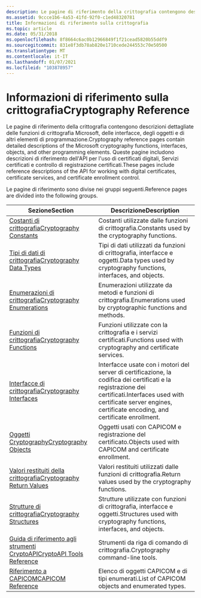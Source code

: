 ```yaml
---
description: Le pagine di riferimento della crittografia contengono descrizioni dettagliate delle funzioni di crittografia Microsoft, delle interfacce, degli oggetti e di altri elementi di programmazione.
ms.assetid: 9ccce1b6-4a53-41fd-92f0-c1ed48320781
title: Informazioni di riferimento sulla crittografia
ms.topic: article
ms.date: 05/31/2018
ms.openlocfilehash: 8f8664c6ac0b12966849f1f21cead5820b55ddf9
ms.sourcegitcommit: 831e8f3db78ab820e1710cede244553c70e50500
ms.translationtype: MT
ms.contentlocale: it-IT
ms.lasthandoff: 01/07/2021
ms.locfileid: "103878957"
---
```

# <a name="cryptography-reference"></a><span data-ttu-id="5a986-103">Informazioni di riferimento sulla crittografia</span><span class="sxs-lookup"><span data-stu-id="5a986-103">Cryptography Reference</span></span>

<span data-ttu-id="5a986-104">Le pagine di riferimento della crittografia contengono descrizioni dettagliate delle funzioni di crittografia Microsoft, delle interfacce, degli oggetti e di altri elementi di programmazione.</span><span class="sxs-lookup"><span data-stu-id="5a986-104">Cryptography reference pages contain detailed descriptions of the Microsoft cryptography functions, interfaces, objects, and other programming elements.</span></span> <span data-ttu-id="5a986-105">Queste pagine includono descrizioni di riferimento dell'API per l'uso di certificati digitali, Servizi certificati e controllo di registrazione certificati.</span><span class="sxs-lookup"><span data-stu-id="5a986-105">These pages include reference descriptions of the API for working with digital certificates, certificate services, and certificate enrollment control.</span></span>

<span data-ttu-id="5a986-106">Le pagine di riferimento sono divise nei gruppi seguenti.</span><span class="sxs-lookup"><span data-stu-id="5a986-106">Reference pages are divided into the following groups.</span></span> 

| <span data-ttu-id="5a986-107">Sezione</span><span class="sxs-lookup"><span data-stu-id="5a986-107">Section</span></span>                                                      | <span data-ttu-id="5a986-108">Descrizione</span><span class="sxs-lookup"><span data-stu-id="5a986-108">Description</span></span>                                                                                        |
|--------------------------------------------------------------|----------------------------------------------------------------------------------------------------|
| [<span data-ttu-id="5a986-109">Costanti di crittografia</span><span class="sxs-lookup"><span data-stu-id="5a986-109">Cryptography Constants</span></span>](cryptography-constants.md)         | <span data-ttu-id="5a986-110">Costanti utilizzate dalle funzioni di crittografia.</span><span class="sxs-lookup"><span data-stu-id="5a986-110">Constants used by the cryptography functions.</span></span>                                                      |
| [<span data-ttu-id="5a986-111">Tipi di dati di crittografia</span><span class="sxs-lookup"><span data-stu-id="5a986-111">Cryptography Data Types</span></span>](cryptography-data-types.md)       | <span data-ttu-id="5a986-112">Tipi di dati utilizzati da funzioni di crittografia, interfacce e oggetti.</span><span class="sxs-lookup"><span data-stu-id="5a986-112">Data types used by cryptography functions, interfaces, and objects.</span></span>                                |
| [<span data-ttu-id="5a986-113">Enumerazioni di crittografia</span><span class="sxs-lookup"><span data-stu-id="5a986-113">Cryptography Enumerations</span></span>](cryptography-enumerations.md)   | <span data-ttu-id="5a986-114">Enumerazioni utilizzate da metodi e funzioni di crittografia.</span><span class="sxs-lookup"><span data-stu-id="5a986-114">Enumerations used by cryptographic functions and methods.</span></span>                                          |
| [<span data-ttu-id="5a986-115">Funzioni di crittografia</span><span class="sxs-lookup"><span data-stu-id="5a986-115">Cryptography Functions</span></span>](cryptography-functions.md)         | <span data-ttu-id="5a986-116">Funzioni utilizzate con la crittografia e i servizi certificati.</span><span class="sxs-lookup"><span data-stu-id="5a986-116">Functions used with cryptography and certificate services.</span></span>                                         |
| [<span data-ttu-id="5a986-117">Interfacce di crittografia</span><span class="sxs-lookup"><span data-stu-id="5a986-117">Cryptography Interfaces</span></span>](cryptography-interfaces.md)       | <span data-ttu-id="5a986-118">Interfacce usate con i motori del server di certificazione, la codifica dei certificati e la registrazione dei certificati.</span><span class="sxs-lookup"><span data-stu-id="5a986-118">Interfaces used with certificate server engines, certificate encoding, and certificate enrollment.</span></span> |
| [<span data-ttu-id="5a986-119">Oggetti Cryptography</span><span class="sxs-lookup"><span data-stu-id="5a986-119">Cryptography Objects</span></span>](cryptography-objects.md)             | <span data-ttu-id="5a986-120">Oggetti usati con CAPICOM e registrazione del certificato.</span><span class="sxs-lookup"><span data-stu-id="5a986-120">Objects used with CAPICOM and certificate enrollment.</span></span>                                              |
| [<span data-ttu-id="5a986-121">Valori restituiti della crittografia</span><span class="sxs-lookup"><span data-stu-id="5a986-121">Cryptography Return Values</span></span>](cryptography-return-values.md) | <span data-ttu-id="5a986-122">Valori restituiti utilizzati dalle funzioni di crittografia.</span><span class="sxs-lookup"><span data-stu-id="5a986-122">Return values used by the cryptography functions.</span></span>                                                  |
| [<span data-ttu-id="5a986-123">Strutture di crittografia</span><span class="sxs-lookup"><span data-stu-id="5a986-123">Cryptography Structures</span></span>](cryptography-structures.md)       | <span data-ttu-id="5a986-124">Strutture utilizzate con funzioni di crittografia, interfacce e oggetti.</span><span class="sxs-lookup"><span data-stu-id="5a986-124">Structures used with cryptography functions, interfaces, and objects.</span></span>                              |
| [<span data-ttu-id="5a986-125">Guida di riferimento agli strumenti CryptoAPI</span><span class="sxs-lookup"><span data-stu-id="5a986-125">CryptoAPI Tools Reference</span></span>](cryptoapi-tools-reference.md)   | <span data-ttu-id="5a986-126">Strumenti da riga di comando di crittografia.</span><span class="sxs-lookup"><span data-stu-id="5a986-126">Cryptography command-line tools.</span></span>                                                                   |
| [<span data-ttu-id="5a986-127">Riferimento a CAPICOM</span><span class="sxs-lookup"><span data-stu-id="5a986-127">CAPICOM Reference</span></span>](capicom-reference.md)                   | <span data-ttu-id="5a986-128">Elenco di oggetti CAPICOM e di tipi enumerati.</span><span class="sxs-lookup"><span data-stu-id="5a986-128">List of CAPICOM objects and enumerated types.</span></span>                                                      |



 

 

 



